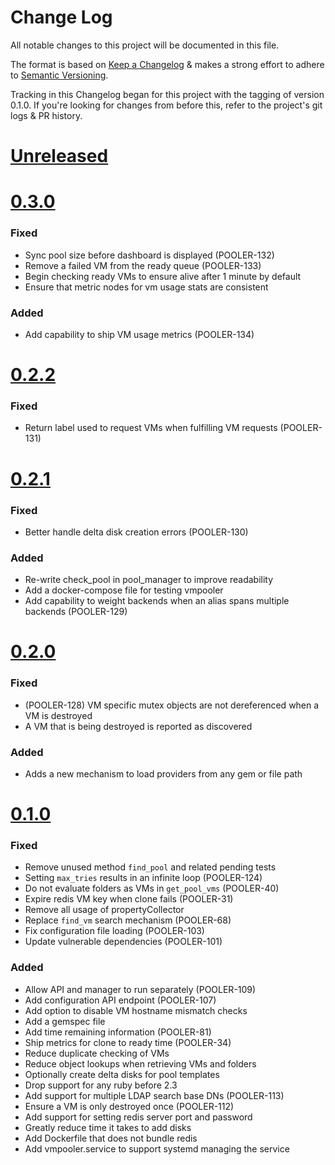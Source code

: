 # Change Log

All notable changes to this project will be documented in this file.

The format is based on
[Keep a Changelog](http://keepachangelog.com)
& makes a strong effort to adhere to
[Semantic Versioning](http://semver.org).

Tracking in this Changelog began for this project with the tagging of version 0.1.0.
If you're looking for changes from before this, refer to the project's
git logs & PR history.
# [Unreleased](https://github.com/puppetlabs/vmpooler/compare/0.3.0...master)


# [0.3.0](https://github.com/puppetlabs/vmpooler/compare/0.2.2...0.3.0)

### Fixed
- Sync pool size before dashboard is displayed (POOLER-132)
- Remove a failed VM from the ready queue (POOLER-133)
- Begin checking ready VMs to ensure alive after 1 minute by default
- Ensure that metric nodes for vm usage stats are consistent

### Added
- Add capability to ship VM usage metrics (POOLER-134)

# [0.2.2](https://github.com/puppetlabs/vmpooler/compare/0.2.1...0.2.2)

### Fixed
- Return label used to request VMs when fulfilling VM requests (POOLER-131)

# [0.2.1](https://github.com/puppetlabs/vmpooler/compare/0.2.0...0.2.1)

### Fixed
- Better handle delta disk creation errors (POOLER-130)

### Added
- Re-write check\_pool in pool\_manager to improve readability
- Add a docker-compose file for testing vmpooler
- Add capability to weight backends when an alias spans multiple backends (POOLER-129)

# [0.2.0](https://github.com/puppetlabs/vmpooler/compare/0.1.0...0.2.0)

### Fixed
- (POOLER-128) VM specific mutex objects are not dereferenced when a VM is destroyed
- A VM that is being destroyed is reported as discovered

### Added
- Adds a new mechanism to load providers from any gem or file path

# [0.1.0](https://github.com/puppetlabs/vmpooler/compare/4c858d012a262093383e57ea6db790521886d8d4...master)

### Fixed
- Remove unused method `find_pool` and related pending tests
- Setting `max_tries` results in an infinite loop (POOLER-124)
- Do not evaluate folders as VMs in `get_pool_vms` (POOLER-40)
- Expire redis VM key when clone fails (POOLER-31)
- Remove all usage of propertyCollector
- Replace `find_vm` search mechanism (POOLER-68)
- Fix configuration file loading (POOLER-103)
- Update vulnerable dependencies (POOLER-101)

### Added

- Allow API and manager to run separately (POOLER-109)
- Add configuration API endpoint (POOLER-107)
- Add option to disable VM hostname mismatch checks
- Add a gemspec file
- Add time remaining information (POOLER-81)
- Ship metrics for clone to ready time (POOLER-34)
- Reduce duplicate checking of VMs
- Reduce object lookups when retrieving VMs and folders
- Optionally create delta disks for pool templates
- Drop support for any ruby before 2.3
- Add support for multiple LDAP search base DNs (POOLER-113)
- Ensure a VM is only destroyed once (POOLER-112)
- Add support for setting redis server port and password
- Greatly reduce time it takes to add disks
- Add Dockerfile that does not bundle redis
- Add vmpooler.service to support systemd managing the service
